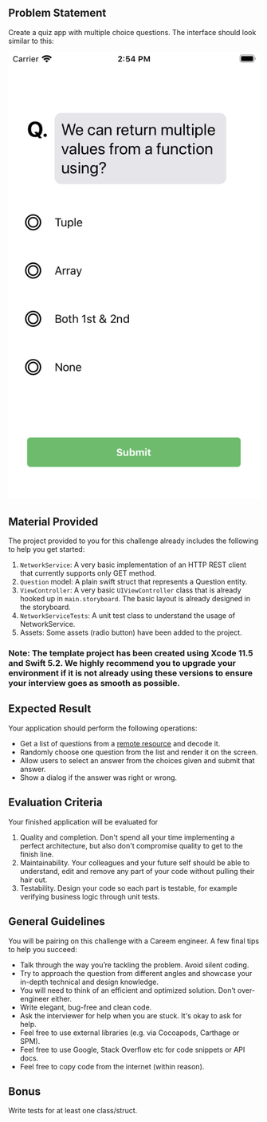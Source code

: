## Problem Statement
Create a quiz app with multiple choice questions. The interface should look similar to this: 

![Alt text](Mockup.png?raw=true "Mockup")

## Material Provided
The project provided to you for this challenge already includes the following to help you get started:
1. `NetworkService`: A very basic implementation of an HTTP REST client that currently supports only GET method.
2. `Question` model: A plain swift struct that represents a Question entity.
3. `ViewController`: A very basic `UIViewController` class that is already hooked up in `main.storyboard`. The basic layout is already designed in the storyboard.
4. `NetworkServiceTests`: A unit test class to understand the usage of NetworkService.
5. Assets: Some assets (radio button) have been added to the project.

### Note: The template project has been created using Xcode 11.5 and Swift 5.2. We highly recommend you to upgrade your environment if it is not already using these versions to ensure your interview goes as smooth as possible.

## Expected Result
Your application should perform the following operations:
- Get a list of questions from a [remote resource](https://gist.githubusercontent.com/monishsyed/7d38bbe2e512ccc2c3708168b99ff5e5/raw/6a967af106fc951979342a4a7bbdb45d8aedc845/SwiftChallenge.json) and decode it.
- Randomly choose one question from the list and render it on the screen.
- Allow users to select an answer from the choices given and submit that answer.
- Show a dialog if the answer was right or wrong.

## Evaluation Criteria
Your finished application will be evaluated for 
1. Quality and completion. Don't spend all your time implementing a perfect architecture, but also don't compromise quality to get to the finish line.
2. Maintainability. Your colleagues and your future self should be able to understand, edit and remove any part of your code without pulling their hair out.
3. Testability. Design your code so each part is testable, for example verifying business logic through unit tests.

## General Guidelines
You will be pairing on this challenge with a Careem engineer. A few final tips to help you succeed:
- Talk through the way you’re tackling the problem. Avoid silent coding.
- Try to approach the question from different angles and showcase your in-depth technical and design knowledge.
- You will need to think of an efficient and optimized solution. Don’t over-engineer either.
- Write elegant, bug-free and clean code.
- Ask the interviewer for help when you are stuck. It's okay to ask for help.
- Feel free to use external libraries (e.g. via Cocoapods, Carthage or SPM).
- Feel free to use Google, Stack Overflow etc for code snippets or API docs.
- Feel free to copy code from the internet (within reason).

## Bonus
Write tests for at least one class/struct.
